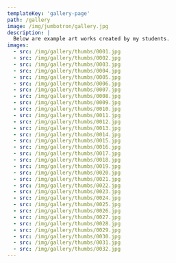 ```yaml
---
templateKey: 'gallery-page'
path: /gallery
image: /img/jumbotron/gallery.jpg
description: |
  Below are example art works created by my students.
images:
  - src: /img/gallery/thumbs/0001.jpg
  - src: /img/gallery/thumbs/0002.jpg
  - src: /img/gallery/thumbs/0003.jpg
  - src: /img/gallery/thumbs/0004.jpg
  - src: /img/gallery/thumbs/0005.jpg
  - src: /img/gallery/thumbs/0006.jpg
  - src: /img/gallery/thumbs/0007.jpg
  - src: /img/gallery/thumbs/0008.jpg
  - src: /img/gallery/thumbs/0009.jpg
  - src: /img/gallery/thumbs/0010.jpg
  - src: /img/gallery/thumbs/0011.jpg
  - src: /img/gallery/thumbs/0012.jpg
  - src: /img/gallery/thumbs/0013.jpg
  - src: /img/gallery/thumbs/0014.jpg
  - src: /img/gallery/thumbs/0015.jpg
  - src: /img/gallery/thumbs/0016.jpg
  - src: /img/gallery/thumbs/0017.jpg
  - src: /img/gallery/thumbs/0018.jpg
  - src: /img/gallery/thumbs/0019.jpg
  - src: /img/gallery/thumbs/0020.jpg
  - src: /img/gallery/thumbs/0021.jpg
  - src: /img/gallery/thumbs/0022.jpg
  - src: /img/gallery/thumbs/0023.jpg
  - src: /img/gallery/thumbs/0024.jpg
  - src: /img/gallery/thumbs/0025.jpg
  - src: /img/gallery/thumbs/0026.jpg
  - src: /img/gallery/thumbs/0027.jpg
  - src: /img/gallery/thumbs/0028.jpg
  - src: /img/gallery/thumbs/0029.jpg
  - src: /img/gallery/thumbs/0030.jpg
  - src: /img/gallery/thumbs/0031.jpg
  - src: /img/gallery/thumbs/0032.jpg
---
```

